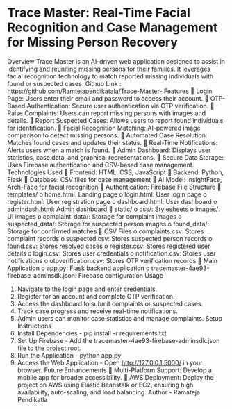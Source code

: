 # Trace Master: Real-Time Facial Recognition and Case Management for Missing Person Recovery 
Overview 
Trace Master is an AI-driven web application designed to assist in identifying and reuniting 
missing persons for their families. It leverages facial recognition technology to match 
reported missing individuals with found or suspected cases. 
Github Link : https://github.com/Ramtejapendikatala/Trace-Master- 
Features 
 Login Page: Users enter their email and password to access their account. 
 OTP-Based Authentication: Secure user authentication via OTP verification. 
 Raise Complaints: Users can report missing persons with images and details. 
 Report Suspected Cases: Allows users to report found individuals for identification. 
 Facial Recognition Matching: AI-powered image comparison to detect missing 
persons. 
 Automated Case Resolution: Matches found cases and updates their status. 
 Real-Time Notifications: Alerts users when a match is found. 
 Admin Dashboard: Displays user statistics, case data, and graphical representations. 
 Secure Data Storage: Uses Firebase authentication and CSV-based case 
management. 
Technologies Used 
 Frontend: HTML, CSS, JavaScript 
 Backend: Python, Flask 
 Database: CSV files for case management 
 AI Model: InsightFace, Arch-Face for facial recognition 
 Authentication: Firebase 
File Structure 
 templates/ 
o home.html: Landing page 
o login.html: User login page 
o register.html: User registration page 
o dashboard.html: User dashboard 
o admindash.html: Admin dashboard 
 static/ 
o css/: Stylesheets 
o images/: UI images 
o complaint_data/: Storage for complaint images 
o suspected_data/: Storage for suspected person images 
o found_data/: Storage for confirmed matches 
 CSV Files 
o complaints.csv: Stores complaint records 
o suspected.csv: Stores suspected person records 
o found.csv: Stores resolved cases 
o register.csv: Stores registered user details 
o login.csv: Stores user credentials 
o notification.csv: Stores user notifications 
o otpverification.csv: Stores OTP verification records 
 Main Application 
o app.py: Flask backend application 
o tracemaster-4ae93-firebase-adminsdk.json: Firebase configuration 
Usage 
1. Navigate to the login page and enter credentials. 
2. Register for an account and complete OTP verification. 
3. Access the dashboard to submit complaints or suspected cases. 
4. Track case progress and receive real-time notifications. 
5. Admin users can monitor case statistics and manage complaints. 
Setup Instructions 
1. Install Dependencies - pip install -r requirements.txt 
2. Set Up Firebase - Add the tracemaster-4ae93-firebase-adminsdk.json file to the project root. 
3. Run the Application - python app.py 
4. Access the Web Application - Open http://127.0.0.1:5000/ in your browser. 
Future Enhancements 
 Multi-Platform Support: Develop a mobile app for broader accessibility. 
 AWS Deployment: Deploy the project on AWS using Elastic Beanstalk or EC2, 
ensuring high availability, auto-scaling, and load balancing. 
Author - Ramateja Pendikatla

